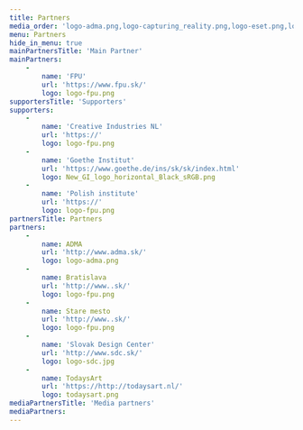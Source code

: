 ```yaml
---
title: Partners
media_order: 'logo-adma.png,logo-capturing_reality.png,logo-eset.png,logo-fpu.png,logo-kapital.png,logo-radiofm.jpg,logo-sdc.jpg,logo-start_it_up.png,logo-start_it_up.svg,logo-studio_727.png,logo-swine_daily.png,logo-tyzden.png,logo-venaco_group.png,New_GI_logo_horizontal_Black_sRGB.png,todaysart.png,Logo_ARS-BW.png,hopin_logo_black_transparent_bcg.png'
menu: Partners
hide_in_menu: true
mainPartnersTitle: 'Main Partner'
mainPartners:
    -
        name: 'FPU'
        url: 'https://www.fpu.sk/'
        logo: logo-fpu.png
supportersTitle: 'Supporters'
supporters:
    -
        name: 'Creative Industries NL'
        url: 'https://'
        logo: logo-fpu.png
    -
        name: 'Goethe Institut'
        url: 'https://www.goethe.de/ins/sk/sk/index.html'
        logo: New_GI_logo_horizontal_Black_sRGB.png
    -
        name: 'Polish institute'
        url: 'https://'
        logo: logo-fpu.png
partnersTitle: Partners
partners:
    -
        name: ADMA
        url: 'http://www.adma.sk/'
        logo: logo-adma.png
    -
        name: Bratislava
        url: 'http://www..sk/'
        logo: logo-fpu.png
    -
        name: Stare mesto
        url: 'http://www..sk/'
        logo: logo-fpu.png
    -
        name: 'Slovak Design Center'
        url: 'http://www.sdc.sk/'
        logo: logo-sdc.jpg
    -
        name: TodaysArt
        url: 'https://http://todaysart.nl/'
        logo: todaysart.png
mediaPartnersTitle: 'Media partners'
mediaPartners:
---
```


